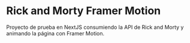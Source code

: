 # Rick and Morty Framer Motion

Proyecto de prueba en NextJS consumiendo la API de Rick and Morty y animando la página con Framer Motion.